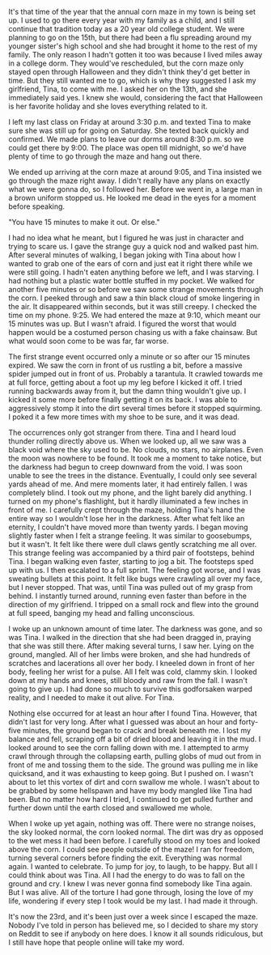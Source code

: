It's that time of the year that the annual corn maze in my town is being set up. I used to go there every year with my family as a child, and I still continue that tradition today as a 20 year old college student. We were planning to go on the 15th, but there had been a flu spreading around my younger sister's high school and she had brought it home to the rest of my family. The only reason I hadn't gotten it too was because I lived miles away in a college dorm. They would've rescheduled, but the corn maze only stayed open through Halloween and they didn't think they'd get better in time. But they still wanted me to go, which is why they suggested I ask my girlfriend, Tina, to come with me. I asked her on the 13th, and she immediately said yes. I knew she would, considering the fact that Halloween is her favorite holiday and she loves everything related to it.

I left my last class on Friday at around 3:30 p.m. and texted Tina to make sure she was still up for going on Saturday. She texted back quickly and confirmed. We made plans to leave our dorms around 8:30 p.m. so we could get there by 9:00. The place was open till midnight, so we'd have plenty of time to go through the maze and hang out there.

We ended up arriving at the corn maze at around 9:05, and Tina insisted we go through the maze right away. I didn't really have any plans on exactly what we were gonna do, so I followed her. Before we went in, a large man in a brown uniform stopped us. He looked me dead in the eyes for a moment before speaking.

"You have 15 minutes to make it out. Or else."

I had no idea what he meant, but I figured he was just in character and trying to scare us. I gave the strange guy a quick nod and walked past him. After several minutes of walking, I began joking with Tina about how I wanted to grab one of the ears of corn and just eat it right there while we were still going. I hadn't eaten anything before we left, and I was starving. I had nothing but a plastic water bottle stuffed in my pocket. We walked for another five minutes or so before we saw some strange movements through the corn. I peeked through and saw a thin black cloud of smoke lingering in the air. It disappeared within seconds, but it was still creepy. I checked the time on my phone. 9:25. We had entered the maze at 9:10, which meant our 15 minutes was up. But I wasn't afraid. I figured the worst that would happen would be a costumed person chasing us with a fake chainsaw. But what would soon come to be was far, far worse.

The first strange event occurred only a minute or so after our 15 minutes expired. We saw the corn in front of us rustling a bit, before a massive spider jumped out in front of us. Probably a tarantula. It crawled towards me at full force, getting about a foot up my leg before I kicked it off. I tried running backwards away from it, but the damn thing wouldn't give up. I kicked it some more before finally getting it on its back. I was able to aggressively stomp it into the dirt several times before it stopped squirming. I poked it a few more times with my shoe to be sure, and it was dead.

The occurrences only got stranger from there. Tina and I heard loud thunder rolling directly above us. When we looked up, all we saw was a black void where the sky used to be. No clouds, no stars, no airplanes. Even the moon was nowhere to be found. It took me a moment to take notice, but the darkness had begun to creep downward from the void. I was soon unable to see the trees in the distance. Eventually, I could only see several yards ahead of me. And mere moments later, it had entirely fallen. I was completely blind. I took out my phone, and the light barely did anything. I turned on my phone's flashlight, but it hardly illuminated a few inches in front of me. I carefully crept through the maze, holding Tina's hand the entire way so I wouldn't lose her in the darkness. After what felt like an eternity, I couldn't have moved more than twenty yards. I began moving slightly faster when I felt a strange feeling. It was similar to goosebumps, but it wasn't. It felt like there were dull claws gently scratching me all over. This strange feeling was accompanied by a third pair of footsteps, behind Tina. I began walking even faster, starting to jog a bit. The footsteps sped up with us. I then escalated to a full sprint. The feeling got worse, and I was sweating bullets at this point. It felt like bugs were crawling all over my face, but I never stopped. That was, until Tina was pulled out of my grasp from behind. I instantly turned around, running even faster than before in the direction of my girlfriend. I tripped on a small rock and flew into the ground at full speed, banging my head and falling unconscious.

I woke up an unknown amount of time later. The darkness was gone, and so was Tina. I walked in the direction that she had been dragged in, praying that she was still there. After making several turns, I saw her. Lying on the ground, mangled. All of her limbs were broken, and she had hundreds of scratches and lacerations all over her body. I kneeled down in front of her body, feeling her wrist for a pulse. All I felt was cold, clammy skin. I looked down at my hands and knees, still bloody and raw from the fall. I wasn't going to give up. I had done so much to survive this godforsaken warped reality, and I needed to make it out alive. For Tina.

Nothing else occurred for at least an hour after I found Tina. However, that didn't last for very long. After what I guessed was about an hour and forty-five minutes, the ground began to crack and break beneath me. I lost my balance and fell, scraping off a bit of dried blood and leaving it in the mud. I looked around to see the corn falling down with me. I attempted to army crawl through through the collapsing earth, pulling globs of mud out from in front of me and tossing them to the side. The ground was pulling me in like quicksand, and it was exhausting to keep going. But I pushed on. I wasn't about to let this vortex of dirt and corn swallow me whole. I wasn't about to be grabbed by some hellspawn and have my body mangled like Tina had been. But no matter how hard I tried, I continued to get pulled further and further down until the earth closed and swallowed me whole.

When I woke up yet again, nothing was off. There were no strange noises, the sky looked normal, the corn looked normal. The dirt was dry as opposed to the wet mess it had been before. I carefully stood on my toes and looked above the corn. I could see people outside of the maze! I ran for freedom, turning several corners before finding the exit. Everything was normal again. I wanted to celebrate. To jump for joy, to laugh, to be happy. But all I could think about was Tina. All I had the energy to do was to fall on the ground and cry. I knew I was never gonna find somebody like Tina again. But I was alive. All of the torture I had gone through, losing the love of my life, wondering if every step I took would be my last. I had made it through.

It's now the 23rd, and it's been just over a week since I escaped the maze. Nobody I've told in person has believed me, so I decided to share my story on Reddit to see if anybody on here does. I know it all sounds ridiculous, but I still have hope that people online will take my word.